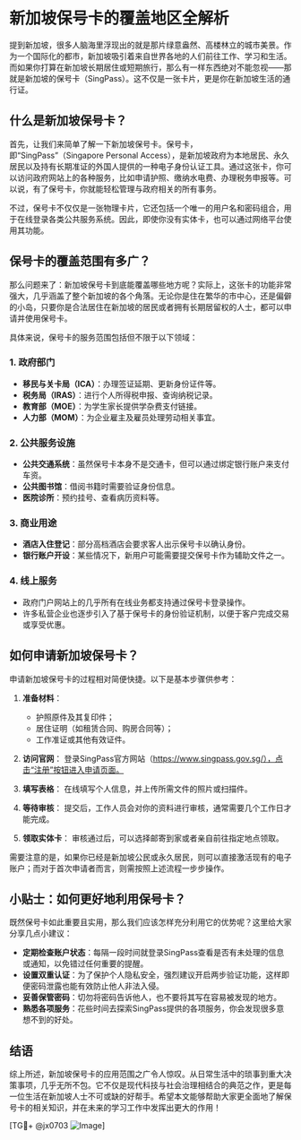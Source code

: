 # 新加坡保号卡的覆盖地区全解析

提到新加坡，很多人脑海里浮现出的就是那片绿意盎然、高楼林立的城市美景。作为一个国际化的都市，新加坡吸引着来自世界各地的人们前往工作、学习和生活。而如果你打算在新加坡长期居住或短期旅行，那么有一样东西绝对不能忽视——那就是新加坡的保号卡（SingPass）。这不仅是一张卡片，更是你在新加坡生活的通行证。

## 什么是新加坡保号卡？

首先，让我们来简单了解一下新加坡保号卡。保号卡，即“SingPass”（Singapore Personal Access），是新加坡政府为本地居民、永久居民以及持有长期准证的外国人提供的一种电子身份认证工具。通过这张卡，你可以访问政府网站上的各种服务，比如申请护照、缴纳水电费、办理税务申报等。可以说，有了保号卡，你就能轻松管理与政府相关的所有事务。

不过，保号卡不仅仅是一张物理卡片，它还包括一个唯一的用户名和密码组合，用于在线登录各类公共服务系统。因此，即使你没有实体卡，也可以通过网络平台使用其功能。

## 保号卡的覆盖范围有多广？

那么问题来了：新加坡保号卡到底能覆盖哪些地方呢？实际上，这张卡的功能非常强大，几乎涵盖了整个新加坡的各个角落。无论你是住在繁华的市中心，还是偏僻的小岛，只要你是合法居住在新加坡的居民或者拥有长期居留权的人士，都可以申请并使用保号卡。

具体来说，保号卡的服务范围包括但不限于以下领域：

### 1. **政府部门**
   - **移民与关卡局（ICA）**：办理签证延期、更新身份证件等。
   - **税务局（IRAS）**：进行个人所得税申报、查询纳税记录。
   - **教育部（MOE）**：为学生家长提供学杂费支付链接。
   - **人力部（MOM）**：为企业雇主及雇员处理劳动相关事宜。

### 2. **公共服务设施**
   - **公共交通系统**：虽然保号卡本身不是交通卡，但可以通过绑定银行账户来支付车资。
   - **公共图书馆**：借阅书籍时需要验证身份信息。
   - **医院诊所**：预约挂号、查看病历资料等。

### 3. **商业用途**
   - **酒店入住登记**：部分高档酒店会要求客人出示保号卡以确认身份。
   - **银行账户开设**：某些情况下，新用户可能需要提交保号卡作为辅助文件之一。

### 4. **线上服务**
   - 政府门户网站上的几乎所有在线业务都支持通过保号卡登录操作。
   - 许多私营企业也逐步引入了基于保号卡的身份验证机制，以便于客户完成交易或享受优惠。

## 如何申请新加坡保号卡？

申请新加坡保号卡的过程相对简便快捷。以下是基本步骤供参考：

1. **准备材料**：
   - 护照原件及其复印件；
   - 居住证明（如租赁合同、购房合同等）；
   - 工作准证或其他有效证件。

2. **访问官网**：
   登录SingPass官方网站（https://www.singpass.gov.sg/），点击“注册”按钮进入申请页面。

3. **填写表格**：
   在线填写个人信息，并上传所需文件的照片或扫描件。

4. **等待审核**：
   提交后，工作人员会对你的资料进行审核，通常需要几个工作日才能完成。

5. **领取实体卡**：
   审核通过后，可以选择邮寄到家或者亲自前往指定地点领取。

需要注意的是，如果你已经是新加坡公民或永久居民，则可以直接激活现有的电子账户；而对于首次申请者而言，则需按照上述流程一步步操作。

## 小贴士：如何更好地利用保号卡？

既然保号卡如此重要且实用，那么我们应该怎样充分利用它的优势呢？这里给大家分享几点小建议：

- **定期检查账户状态**：每隔一段时间就登录SingPass查看是否有未处理的信息或通知，以免错过任何重要的提醒。
- **设置双重认证**：为了保护个人隐私安全，强烈建议开启两步验证功能，这样即便密码泄露也能有效防止他人非法入侵。
- **妥善保管密码**：切勿将密码告诉他人，也不要将其写在容易被发现的地方。
- **熟悉各项服务**：花些时间去探索SingPass提供的各项服务，你会发现很多意想不到的好处。

## 结语

综上所述，新加坡保号卡的应用范围之广令人惊叹。从日常生活中的琐事到重大决策事项，几乎无所不包。它不仅是现代科技与社会治理相结合的典范之作，更是每一位生活在新加坡人士不可或缺的好帮手。希望本文能够帮助大家更全面地了解保号卡的相关知识，并在未来的学习工作中发挥出更大的作用！

[TG💪+ @jx0703 ![Image](https://github.com/user-attachments/assets/dbca1d08-cadb-493c-b0ec-ad6f7a83f270)]